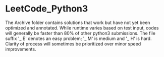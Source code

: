 # LeetCode_Python3
The Archive folder contains solutions that work but have not yet been optimized and annotated. While runtime varies based on test input, codes will generally be faster than 80% of other python3 submissions. The file suffix '_ E' denotes an easy problem; '_ M' is medium and '_ H' is hard. Clarity of process will sometimes be prioritized over minor speed improvements.
